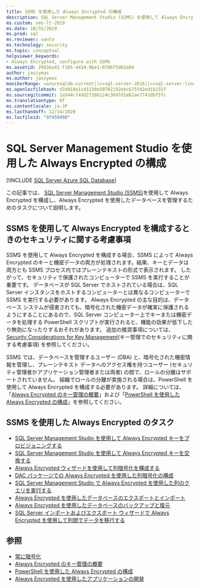 ```yaml
---
title: SSMS を使用した Always Encrypted の構成
description: SQL Server Management Studio (SSMS) を使用して Always Encrypted データベースを構成し、管理するためのタスクについて説明します。
ms.custom: seo-lt-2019
ms.date: 10/31/2019
ms.prod: sql
ms.reviewer: vanto
ms.technology: security
ms.topic: conceptual
helpviewer_keywords:
- Always Encrypted, configure with SSMS
ms.assetid: 29816a41-f105-4414-8be1-070675d62e84
author: jaszymas
ms.author: jaszymas
monikerRange: =azuresqldb-current||>=sql-server-2016||>=sql-server-linux-2017||=azuresqldb-mi-current
ms.openlocfilehash: d3d018e1cd1230e50702192ebc675fd2ed1b155f
ms.sourcegitcommit: 1a544cf4dd2720b124c3697d1e62ae7741db757c
ms.translationtype: HT
ms.contentlocale: ja-JP
ms.lasthandoff: 12/14/2020
ms.locfileid: "97459998"
---
```

# <a name="configure-always-encrypted-using-sql-server-management-studio"></a>SQL Server Management Studio を使用した Always Encrypted の構成
[!INCLUDE [SQL Server Azure SQL Database](../../../includes/applies-to-version/sql-asdb.md)]

この記事では、 [SQL Server Management Studio (SSMS)](../../../ssms/download-sql-server-management-studio-ssms.md)を使用して Always Encrypted を構成し、Always Encrypted を使用したデータベースを管理するためのタスクについて説明します。

## <a name="security-considerations-when-using-ssms-to-configure-always-encrypted"></a>SSMS を使用して Always Encrypted を構成するときのセキュリティに関する考慮事項

SSMS を使用して Always Encrypted を構成する場合、SSMS によって Always Encrypted のキーと機密データの両方が処理されます。結果、キーとデータは両方とも SSMS プロセス内ではプレーンテキストの形式で表示されます。 したがって、セキュリティで保護されたコンピューターで SSMS を実行することが重要です。 データベースが SQL Server でホストされている場合は、SQL Server インスタンスをホストするコンピューターとは異なるコンピューターで SSMS を実行する必要があります。 Always Encrypted の主な目的は、データベース システムが侵害されても、暗号化された機密データが確実に保護されるようにすることにあるので、SQL Server コンピューター上でキーまたは機密データを処理する PowerShell スクリプトが実行されると、機能の効果が低下したり無効になったりするおそれがあります。 追加の推奨事項については、 [Security Considerations for Key Management](overview-of-key-management-for-always-encrypted.md#security-considerations-for-key-management)(キー管理でのセキュリティに関する考慮事項) を参照してください。

SSMS では、データベースを管理するユーザー (DBA) と、暗号化された機密情報を管理し、プレーンテキスト データへのアクセス権を持つユーザー (セキュリティ管理者かアプリケーション管理者または両者) の間で、ロールの分離はサポートされていません。 組織でロールの分離が実施される場合は、PowerShell を使用して Always Encrypted を構成する必要があります。 詳細については、「[Always Encrypted のキー管理の概要](../../../relational-databases/security/encryption/overview-of-key-management-for-always-encrypted.md)」および「[PowerShell を使用した Always Encrypted の構成](../../../relational-databases/security/encryption/configure-always-encrypted-using-powershell.md)」を参照してください。 

## <a name="always-encrypted-tasks-using-ssms"></a>SSMS を使用した Always Encrypted のタスク

- [SQL Server Management Studio を使用して Always Encrypted キーをプロビジョニングする](configure-always-encrypted-keys-using-ssms.md)
- [SQL Server Management Studio を使用して Always Encrypted キーを交換する](rotate-always-encrypted-keys-using-ssms.md)
- [Always Encrypted ウィザードを使用して列暗号化を構成する](always-encrypted-wizard.md)
- [DAC パッケージでの Always Encrypted を使用した列暗号化の構成](configure-always-encrypted-using-dacpac.md)
- [SQL Server Management Studio で Always Encrypted を使用した列のクエリを実行する](always-encrypted-query-columns-ssms.md)
- [Always Encrypted を使用したデータベースのエクスポートとインポート](always-encrypted-migrate-using-bacpac.md)
- [Always Encrypted を使用したデータベースのバックアップと復元](always-encrypted-migrate-using-backup-restore.md)
- [SQL Server インポートおよびエクスポート ウィザードで Always Encrypted を使用して列間でデータを移行する](always-encrypted-migrate-using-import-export-wizard.md)

## <a name="see-also"></a>参照
- [常に暗号化](../../../relational-databases/security/encryption/always-encrypted-database-engine.md)
- [Always Encrypted のキー管理の概要](../../../relational-databases/security/encryption/overview-of-key-management-for-always-encrypted.md)
- [PowerShell を使用した Always Encrypted の構成](../../../relational-databases/security/encryption/configure-always-encrypted-using-powershell.md)
- [Always Encrypted を使用したアプリケーションの開発](always-encrypted-client-development.md)
